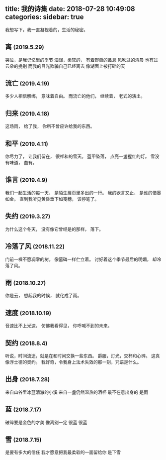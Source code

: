 title: 我的诗集
date: 2018-07-28 10:49:08
categories:
sidebar: true
---

我想写下，我一直凝视着的，生活的秘密。

## 离 <small>(2019.5.29)</small>

哭泣，是我记忆里的季节
湿润，柔软的，
有着野兽的鼻息
风吹过的清晨
也有过云朵的挽别
而我的目光欺骗自己已经离去
像湖面上被打碎的天

## 流亡 <small>(2019.4.19)</small>

多少人相信解绑，
意味着自由。
而流亡的他们，
继续着，
老式的演出。

## 归来 <small>(2019.4.18)</small>

这场雨，
给了我，
你所不曾应许给我的东西。

## 和平 <small>(2019.4.11)</small>

你尽力了，
让我们留在，
很祥和的雪天。
盔甲坠落，
点亮一盏猩红的灯。
雪没有味道，
血有。

## 谁言 <small>(2019.4.9)</small>

我们一起生活的每一天，
是陌生扉页里多出的一行。
我的欲言又止，
是谁的惜墨如金。
直到我听见黄昏垂下如笺穗，
该停笔了。

## 失约 <small>(2019.3.27)</small>

为什么这个冬天，
没有像它曾经是的那样，
落下。

## 冷落了风 <small>(2018.11.22)</small>

门前一棵不愿凋零的树。
像墓碑一样伫立着。
讨好着这个季节最后的明媚，
却冷落了风。

## 雨 <small>(2018.10.27)</small>

你是云，
想起我的时候，
就化成了雨。

## 速度 <small>(2018.10.19)</small>

音速比不上光速，
仿佛我看得见，
你呼喊不到的未来。

## 契约 <small>(2018.8.4)</small>

听说，时间流逝，就是在和时间交换一些东西。
爵服，灯光，交杯和心碎。
这真像浮士德的契约。
我好奇，令我身上法术失效的那一刻，咒语是什么。

## 出身 <small>(2018.7.28)</small>

来自山谷里冰蓝清澈的小溪 
来自一盏仍然温热的酒杯
最不在意出身的 
是雨 

## 蓝 <small>(2018.7.17)</small>

破碎要是金色的才美 
像离别一定
很蓝 
很蓝

## 雪 <small>(2018.7.15)</small>

是要有多大的信任
我才愿意把我最柔软的一面留给你
是下雪